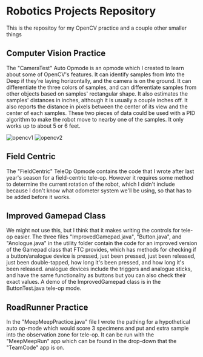 # Robotics Projects Repository

This is the repositoy for my OpenCV practice and a couple other smaller things

## Computer Vision Practice
The "CameraTest" Auto Opmode is an opmode which I created to learn about some of OpenCV's features. It can identify samples from Into the Deep if they're laying horizontally, and the camera is on the ground. It can differentiate the three colors of samples, and can differentiate samples from other objects based on samples' rectangular shape. It also estimates the samples' distances in inches, although it is usually a couple inches off. It also reports the distance in pixels between the center of its view and the center of each samples. These two pieces of data could be used with a PID algorithm to make the robot move to nearby one of the samples. It only works up to about 5 or 6 feet.

![opencv1](https://github.com/user-attachments/assets/592b34a5-9899-47f0-9d0d-fd1f3713c95c)
![opencv2](https://github.com/user-attachments/assets/ede17ddb-b0a5-41c1-8871-841f6bc2e9b4)

## Field Centric
The "FieldCentric" TeleOp Opmode contains the code that I wrote after last year's season for a field-centric tele-op. However it requires some method to determine the current rotation of the robot, which I didn't include because I don't know what odometer system we'll be using, so that has to be added before it works.

## Improved Gamepad Class
We might not use this, but I think that it makes writing the controls for tele-op easier. The three files "ImprovedGamepad.java", "Button.java", and "Anologue.java" in the utility folder contain the code for an improved version of the Gamepad class that FTC provides, which has methods for checking if a button/analogue device is pressed, just been pressed, just been released, just been double-tapped, how long it's been pressed, and how long it's been released. analogue devices include the triggers and analogue sticks, and have the same functionality as buttons but you can also check their exact values. A demo of the ImprovedGamepad class is in the ButtonTest.java tele-op mode.

## RoadRunner Practice
In the "MeepMeepPractice.java" file I wrote the pathing for a hypothetical auto op-mode which would score 3 specimens and put and extra sample into the observation zone for tele-op. It can be run with the "MeepMeepRun" app which can be found in the drop-down that the "TeamCode" app is on.
